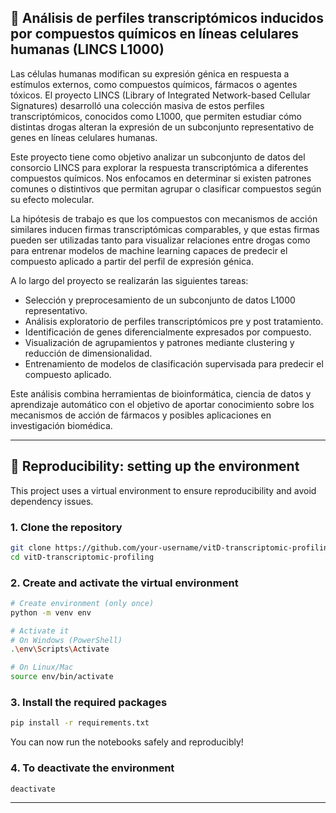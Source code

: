 ## 🧬 Análisis de perfiles transcriptómicos inducidos por compuestos químicos en líneas celulares humanas (LINCS L1000)

Las células humanas modifican su expresión génica en respuesta a estímulos externos, como compuestos químicos, fármacos o agentes tóxicos. El proyecto LINCS (Library of Integrated Network-based Cellular Signatures) desarrolló una colección masiva de estos perfiles transcriptómicos, conocidos como L1000, que permiten estudiar cómo distintas drogas alteran la expresión de un subconjunto representativo de genes en líneas celulares humanas.

Este proyecto tiene como objetivo analizar un subconjunto de datos del consorcio LINCS para explorar la respuesta transcriptómica a diferentes compuestos químicos. Nos enfocamos en determinar si existen patrones comunes o distintivos que permitan agrupar o clasificar compuestos según su efecto molecular.

La hipótesis de trabajo es que los compuestos con mecanismos de acción similares inducen firmas transcriptómicas comparables, y que estas firmas pueden ser utilizadas tanto para visualizar relaciones entre drogas como para entrenar modelos de machine learning capaces de predecir el compuesto aplicado a partir del perfil de expresión génica.

A lo largo del proyecto se realizarán las siguientes tareas:
- Selección y preprocesamiento de un subconjunto de datos L1000 representativo.
- Análisis exploratorio de perfiles transcriptómicos pre y post tratamiento.
- Identificación de genes diferencialmente expresados por compuesto.
- Visualización de agrupamientos y patrones mediante clustering y reducción de dimensionalidad.
- Entrenamiento de modelos de clasificación supervisada para predecir el compuesto aplicado.

Este análisis combina herramientas de bioinformática, ciencia de datos y aprendizaje automático con el objetivo de aportar conocimiento sobre los mecanismos de acción de fármacos y posibles aplicaciones en investigación biomédica.





---
## 🔁 Reproducibility: setting up the environment

This project uses a virtual environment to ensure reproducibility and avoid dependency issues.

### 1. Clone the repository

```bash
git clone https://github.com/your-username/vitD-transcriptomic-profiling.git
cd vitD-transcriptomic-profiling
```

### 2. Create and activate the virtual environment

```bash
# Create environment (only once)
python -m venv env

# Activate it
# On Windows (PowerShell)
.\env\Scripts\Activate

# On Linux/Mac
source env/bin/activate

```


### 3. Install the required packages

```bash
pip install -r requirements.txt
```

You can now run the notebooks safely and reproducibly!

### 4. To deactivate the environment

```bash
deactivate
```

---


